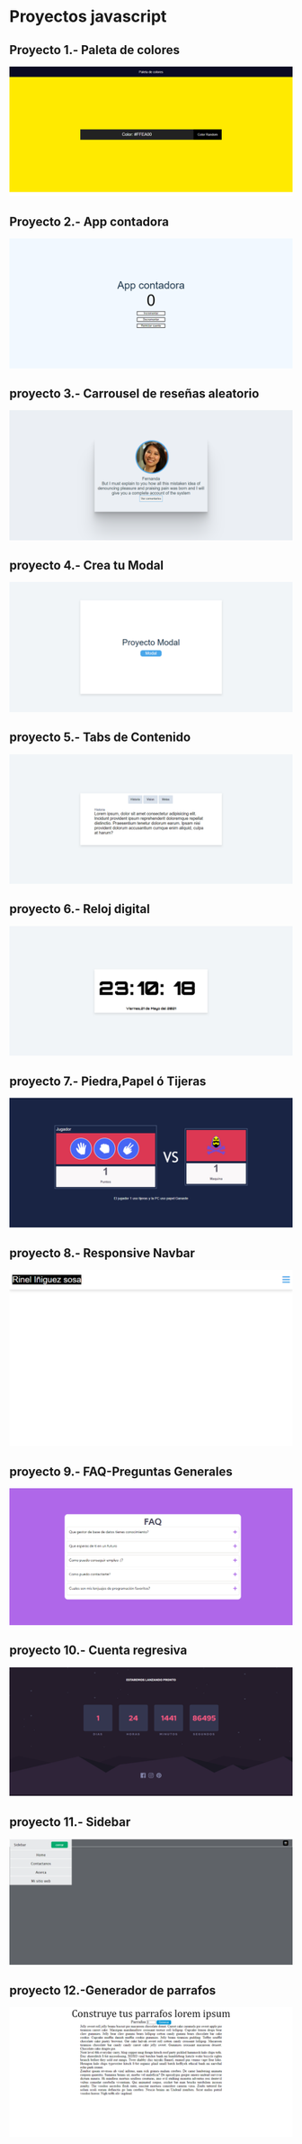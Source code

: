 # Proyectos javascript

## Proyecto 1.- Paleta de colores

<img  src="/Proyecto1/img/proyecto1.png" alt="Proyecto 1"/>

## Proyecto 2.- App contadora

<img  src="/Proyecto2/img/proyect2.png" alt="Proyecto 2"/>

## proyecto 3.- Carrousel de reseñas aleatorio

<img  src="/Proyecto3/img/proyecto3.png" alt="Proyecto 3"/>

## proyecto 4.- Crea tu Modal

<img  src="/Proyecto4/img/proyecto4.png" alt="Proyecto 4"/>

## proyecto 5.- Tabs de Contenido

<img  src="/Proyecto5/img/proyecto5.png" alt="Proyecto 5"/>

## proyecto 6.- Reloj digital

<img  src="/Proyecto6/img/proyecto6.png" alt="Proyecto 6"/>

## proyecto 7.- Piedra,Papel ó Tijeras

<img  src="/Proyecto7/img/proyecto7.png" alt="Proyecto 7"/>

## proyecto 8.- Responsive Navbar

<img  src="/Proyecto8/img/proyecto8.png" alt="Proyecto 8"/>

## proyecto 9.- FAQ-Preguntas Generales

<img  src="/Proyecto9/img/proyecto9.png" alt="Proyecto 9"/>

## proyecto 10.- Cuenta regresiva 

<img  src="/Proyecto10/img/proyecto10.png" alt="Proyecto 10"/>

## proyecto 11.- Sidebar 

<img  src="/Proyecto11/img/proyecto11.png" alt="Proyecto 11"/>

## proyecto 12.-Generador de parrafos

<img  src="/Proyecto12/img/proyecto12.png" alt="Proyecto 12"/>





